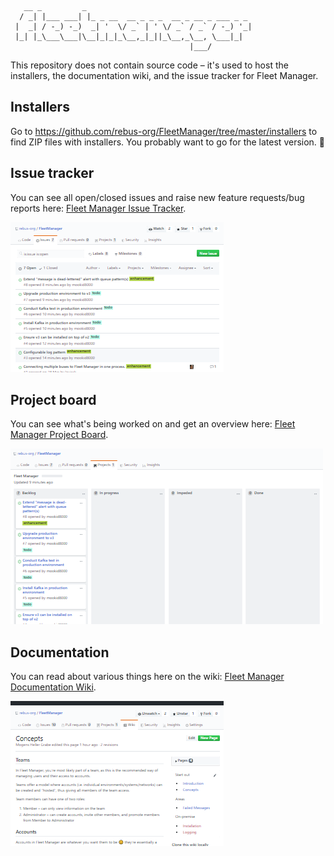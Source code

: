 ```
   __ _         _                                     
  / _| |___ ___| |_ _ __  __ _ _ _  __ _ __ _ ___ _ _ 
 |  _| / -_) -_)  _| '  \/ _` | ' \/ _` / _` / -_) '_|
 |_| |_\___\___|\__|_|_|_\__,_|_||_\__,_\__, \___|_|  
                                        |___/
```

This repository does not contain source code – it's used to host the installers, the documentation wiki, and the issue tracker for Fleet Manager.

## Installers

Go to https://github.com/rebus-org/FleetManager/tree/master/installers to find ZIP files with installers. You probably want to go for the latest version. 🙂

## Issue tracker

You can see all open/closed issues and raise new feature requests/bug reports here: [Fleet Manager Issue Tracker](https://github.com/rebus-org/FleetManager/issues).

<a href="https://github.com/rebus-org/FleetManager/issues">
    <img src="https://raw.githubusercontent.com/rebus-org/FleetManager/master/img/issue-tracker.png" alt="Fleet Manager Issue Tracker"/>
</a>

## Project board

You can see what's being worked on and get an overview here: [Fleet Manager Project Board](https://github.com/rebus-org/FleetManager/projects/1).

<a href="https://github.com/rebus-org/FleetManager/projects/1">
    <img src="https://raw.githubusercontent.com/rebus-org/FleetManager/master/img/project-board.png" alt="Fleet Manager Project Board"/>
</a>

## Documentation

You can read about various things here on the wiki: [Fleet Manager Documentation Wiki](https://github.com/rebus-org/FleetManager/wiki).

<a href="https://github.com/rebus-org/FleetManager/wiki">
    <img src="https://raw.githubusercontent.com/rebus-org/FleetManager/master/img/docs-wiki.png" alt="Fleet Manager Project Board"/>
</a>

